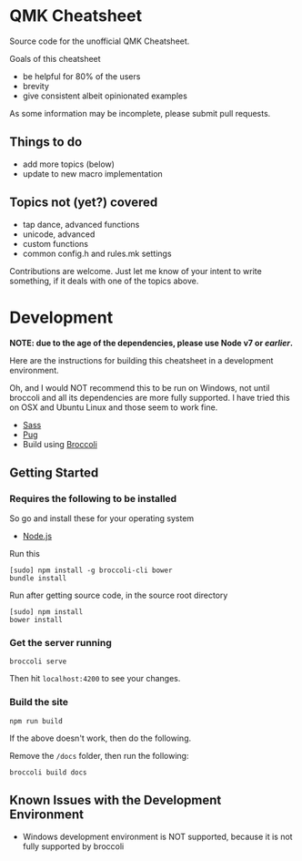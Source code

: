 # QMK Cheatsheet #

Source code for the unofficial QMK Cheatsheet.

Goals of this cheatsheet

- be helpful for 80% of the users
- brevity
- give consistent albeit opinionated examples

As some information may be incomplete, please submit pull requests.

## Things to do ##

- add more topics (below)
- update to new macro implementation

## Topics not (yet?) covered ##

- tap dance, advanced functions
- unicode, advanced
- custom functions
- common config.h and rules.mk settings

Contributions are welcome. Just let me know of your intent to write something, if it deals with one of the topics above.

# Development #

******NOTE: due to the age of the dependencies, please use Node v7 or _earlier_.******

Here are the instructions for building this cheatsheet in a development environment.

Oh, and I would NOT recommend this to be run on Windows, not until broccoli and all its dependencies are more fully supported. I have tried this on OSX and Ubuntu Linux and those seem to work fine.

- [Sass](http://sass-lang.com/)
- [Pug](https://pugjs.org/api/getting-started.html)
- Build using [Broccoli](https://github.com/broccolijs/broccoli)

## Getting Started ##

### Requires the following to be installed ###
So go and install these for your operating system
- [Node.js](http://nodejs.org/)

Run this

```
[sudo] npm install -g broccoli-cli bower
bundle install
```

Run after getting source code, in the source root directory

```
[sudo] npm install
bower install
```

### Get the server running ###

```
broccoli serve
```

Then hit `localhost:4200` to see your changes.

### Build the site ###
```
npm run build
```

If the above doesn't work, then do the following.

Remove the `/docs` folder, then run the following:

```
broccoli build docs
```

## Known Issues with the Development Environment ##

- Windows development environment is NOT supported, because it is not fully supported by broccoli
